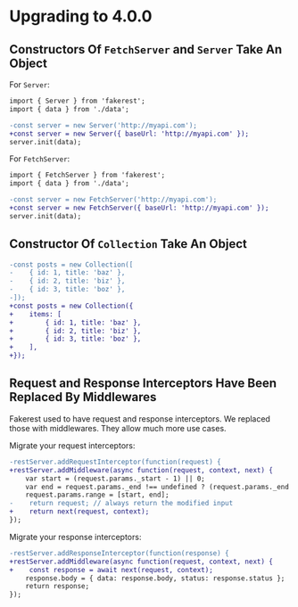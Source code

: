 # Upgrading to 4.0.0

## Constructors Of `FetchServer` and `Server` Take An Object

For `Server`:

```diff
import { Server } from 'fakerest';
import { data } from './data';

-const server = new Server('http://myapi.com');
+const server = new Server({ baseUrl: 'http://myapi.com' });
server.init(data);
```

For `FetchServer`:

```diff
import { FetchServer } from 'fakerest';
import { data } from './data';

-const server = new FetchServer('http://myapi.com');
+const server = new FetchServer({ baseUrl: 'http://myapi.com' });
server.init(data);
```

## Constructor Of `Collection` Take An Object

```diff
-const posts = new Collection([
-    { id: 1, title: 'baz' },
-    { id: 2, title: 'biz' },
-    { id: 3, title: 'boz' },
-]);
+const posts = new Collection({
+    items: [
+        { id: 1, title: 'baz' },
+        { id: 2, title: 'biz' },
+        { id: 3, title: 'boz' },
+    ],
+});
```

## Request and Response Interceptors Have Been Replaced By Middlewares

Fakerest used to have request and response interceptors. We replaced those with middlewares. They allow much more use cases.

Migrate your request interceptors:

```diff
-restServer.addRequestInterceptor(function(request) {
+restServer.addMiddleware(async function(request, context, next) {
    var start = (request.params._start - 1) || 0;
    var end = request.params._end !== undefined ? (request.params._end - 1) : 19;
    request.params.range = [start, end];
-    return request; // always return the modified input
+    return next(request, context);
});
```

Migrate your response interceptors:

```diff
-restServer.addResponseInterceptor(function(response) {
+restServer.addMiddleware(async function(request, context, next) {
+    const response = await next(request, context);
    response.body = { data: response.body, status: response.status };
    return response;
});
```